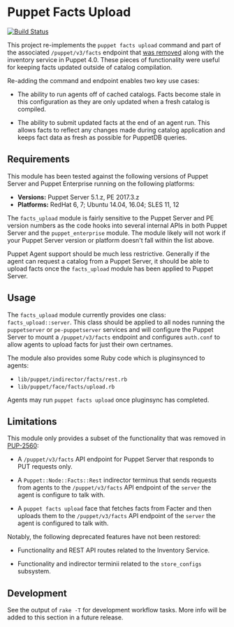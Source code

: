 Puppet Facts Upload
===================

[![Build Status](https://travis-ci.org/Sharpie/puppet-facts_upload.svg?branch=master)](https://travis-ci.org/Sharpie/puppet-facts_upload)

This project re-implements the `puppet facts upload` command and part of the
associated `/puppet/v3/facts` endpoint that [was removed][PUP-2560] along with
the inventory service in Puppet 4.0. These pieces of functionality were useful
for keeping facts updated outside of catalog compilation.

[PUP-2560]: https://tickets.puppetlabs.com/browse/PUP-2560

Re-adding the command and endpoint enables two key use cases:

  - The ability to run agents off of cached catalogs. Facts become stale in this
    configuration as they are only updated when a fresh catalog is compiled.

  - The ability to submit updated facts at the end of an agent run. This allows
    facts to reflect any changes made during catalog application and keeps fact
    data as fresh as possible for PuppetDB queries.


## Requirements

This module has been tested against the following versions of Puppet Server and
Puppet Enterprise running on the following platforms:

  - **Versions:** Puppet Server 5.1.z, PE 2017.3.z
  - **Platforms:** RedHat 6, 7; Ubuntu 14.04, 16.04; SLES 11, 12

The `facts_upload` module is fairly sensitive to the Puppet Server and PE
version numbers as the code hooks into several internal APIs in both Puppet
Server and the `puppet_enterprise` module. The module likely will not work if
your Puppet Server version or platform doesn't fall within the list above.

Puppet Agent support should be much less restrictive. Generally if the agent
can request a catalog from a Puppet Server, it should be able to upload facts
once the `facts_upload` module has been applied to Puppet Server.


## Usage

The `facts_upload` module currently provides one class: `facts_upload::server`.
This class should be applied to all nodes running the `puppetserver` or
`pe-puppetserver` services and will configure the Puppet Server to mount a
`/puppet/v3/facts` endpoint and configures `auth.conf` to allow agents to
upload facts for just their own certnames.

The module also provides some Ruby code which is pluginsynced to agents:

  - `lib/puppet/indirector/facts/rest.rb`
  - `lib/puppet/face/facts/upload.rb`

Agents may run `puppet facts upload` once pluginsync has completed.


## Limitations

This module only provides a subset of the functionality that was removed in
[PUP-2560][PUP-2560]:

  - A `/puppet/v3/facts` API endpoint for Puppet Server that responds to PUT
    requests only.

  - A `Puppet::Node::Facts::Rest` indirector terminus that sends requests from
    agents to the `/puppet/v3/facts` API endpoint of the `server` the agent is
    configure to talk with.

  - A `puppet facts upload` face that fetches facts from Facter and then
    uploads them to the `/puppet/v3/facts` API endpoint of the `server` the
    agent is configured to talk with.

Notably, the following deprecated features have not been restored:

  - Functionality and REST API routes related to the Inventory Service.

  - Functionality and indirector terminii related to  the `store_configs`
    subsystem.


## Development

See the output of `rake -T` for development workflow tasks. More info will be
added to this section in a future release.
